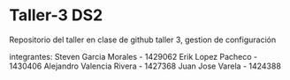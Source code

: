 # Taller-3 DS2
Repositorio del taller en clase de github
taller 3, gestion de configuración

integrantes:
Steven Garcia Morales - 1429062
Erik Lopez Pacheco - 1430406
Alejandro Valencia Rivera - 1427368
Juan Jose Varela - 1424388
